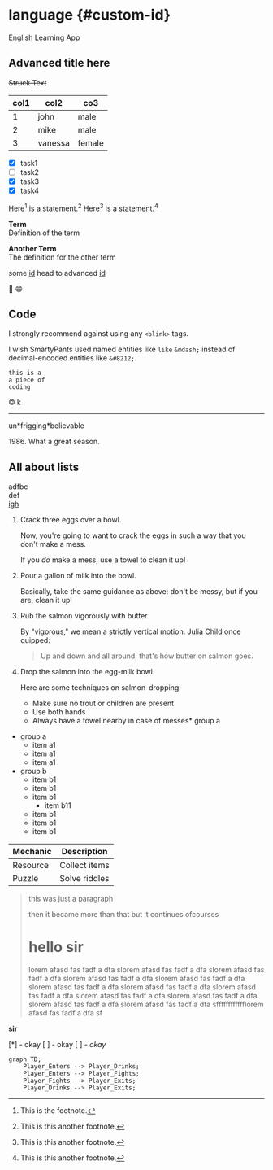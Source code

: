 # language {#custom-id}
English Learning App

<!-- ![Benjamin Bannekat](bannekat.png) -->

## Advanced title here
~~Struck Text~~

| col1 | col2 | co3 |
|-|-|-|
| 1 | john | male |
| 2 | mike | male |
| 3 | vanessa | female |

- [x] task1
- [ ] task2
- [x] task3
- [x] task4

Here[^1] is a statement.[^2]
Here[^3] is a statement.[^4]

[^1]: This is the footnote.
[^2]: This is this another footnote.
[^3]: This is this another footnote.
[^4]: This is this another footnote.

**Term**  
Definition of the term

**Another Term**  
The definition for the other term

some [id](#language-custom-id)
head to advanced [id](#advanced-title-here)

:rocket:
:smile:

## Code

I strongly recommend against using any `<blink>` tags.

I wish SmartyPants used named entities like `like` `&mdash;`
instead of decimal-encoded entities like `&#8212;`.

    this is a 
    a piece of 
    coding

&copy;
k
***
un\*frigging\*believable


1986\. What a great season.

## All about lists

adfbc  
def  
[igh](www.example.com)



1. Crack three eggs over a bowl.

    Now, you're going to want to crack the eggs in such a way that you don't make a mess.

    If you _do_ make a mess, use a towel to clean it up!

2. Pour a gallon of milk into the bowl.

    Basically, take the same guidance as above: don't be messy, but if you are, clean it up!

3. Rub the salmon vigorously with butter.

    By "vigorous," we mean a strictly vertical motion. Julia Child once quipped:
    > Up and down and all around, that's how butter on salmon goes.
4. Drop the salmon into the egg-milk bowl.

    Here are some techniques on salmon-dropping:

    * Make sure no trout or children are present
    * Use both hands
    * Always have a towel nearby in case of messes* group a


* group a
    * item a1
    * item a1
    * item a1
* group b
    * item b1
    * item b1
    * item b1
        * item b11
    * item b1
    * item b1
    * item b1


| Mechanic     | Description     |
|--------------|----------------|
| Resource     | Collect items  |
| Puzzle       | Solve riddles  |

>this was just a paragraph
>
> then it became more than that
but it continues ofcourses
>
> # hello sir
>
>lorem afasd fas fadf a dfa slorem afasd fas fadf a dfa slorem afasd fas fadf a dfa slorem afasd fas fadf a dfa slorem afasd fas fadf a dfa slorem afasd fas fadf a dfa slorem afasd fas fadf a dfa slorem afasd fas fadf a dfa slorem afasd fas fadf a dfa slorem afasd fas fadf a dfa slorem afasd fas fadf a dfa slorem afasd fas fadf a dfa sfffffffffffflorem afasd fas fadf a dfa sf

**sir**

[*] - okay
[ ] - okay
[ ] - _okay_

```mermaid
graph TD;
    Player_Enters --> Player_Drinks;
    Player_Enters --> Player_Fights;
    Player_Fights --> Player_Exits;
    Player_Drinks --> Player_Exits;
```